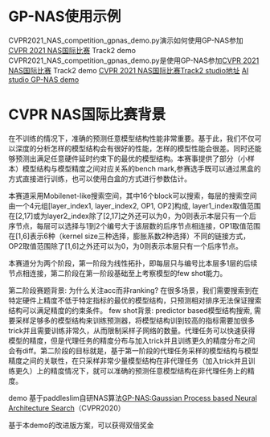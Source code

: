 # GP-NAS使用示例

CVPR2021_NAS_competition_gpnas_demo.py演示如何使用GP-NAS参加[CVPR 2021 NAS国际比赛](https://www.cvpr21-nas.com/competition) Track2 demo
CVPR2021_NAS_competition_gpnas_demo.py是使用GP-NAS参加[CVPR 2021 NAS国际比赛](https://www.cvpr21-nas.com/competition) Track2 demo
[CVPR 2021 NAS国际比赛Track2 studio地址](https://aistudio.baidu.com/aistudio/competition/detail/71?lang=en)
[AI studio GP-NAS demo](https://aistudio.baidu.com/aistudio/projectdetail/1824958)

# CVPR NAS国际比赛背景

在不训练的情况下，准确的预测任意模型结构性能非常重要。基于此，我们不仅可以深度的分析怎样的模型结构会有很好的性能，怎样的模型性能会很差。同时还能够预测出满足任意硬件延时约束下的最优的模型结构。本赛事提供了部分（小样本）模型结构与模型精度之间对应关系的bench mark,参赛选手既可以通过黑盒的方式直接进行训练，也可以使用白盒的方式进行参数估计。

本赛道采用Mobilenet-like搜索空间，其中16个block可以搜索，每层的搜索空间由一个4元组[layer_index1, layer_index2, OP1, OP2]构成, layer1_index取值范围在[2,17]或为layer2_index除了[2,17]之外还可以为0，为0则表示本层只有一个后序节点，每层可以选择与1到2个编号大于该层数的后序节点相连接，OP1取值范围在[1,6]表示6种（kernel size三种选择，膨胀系数2种选择）不同的链接方式，OP2取值范围除了[1,6]之外还可以为0，为0则表示本层只有一个后序节点。

本赛道分为两个阶段，第一阶段为线性拓扑，即每层只与编号比本层多1层的后续节点相连接，第二阶段在第一阶段基础至上考察模型的few shot能力。

第二阶段赛题背景: 为什么关注acc而非ranking? 在很多场景，我们需要搜索到在特定硬件上精度不低于特定指标的最优的模型结构，只预测相对排序无法保证搜索结构可以满足精度的约束条件。 few shot背景: predictor based模型结构搜索, 需要采样足够多的模型结构来训练预测器，将模型结构训到较高的指标需要加很多trick并且需要训练非常久，从而限制采样子网络的数量。代理任务可以快速获得模型的精度，但是代理任务的精度分布与加入trick并且训练更久的精度分布之间会有diff。第二阶段的目标就是，基于第一阶段的代理任务采样的模型结构与模型精度之间的关联性，在只采样非常少量模型结构在非代理任务（加入trick并且训练更久）上的精度情况下，就可以准确的预测任意模型结构在非代理任务上的精度。

demo 基于paddleslim自研NAS算法[GP-NAS:Gaussian Process based Neural Architecture Search](https://openaccess.thecvf.com/content_CVPR_2020/papers/Li_GP-NAS_Gaussian_Process_Based_Neural_Architecture_Search_CVPR_2020_paper.pdf)（CVPR2020）

基于本demo的改进版方案，可以获得双倍奖金
